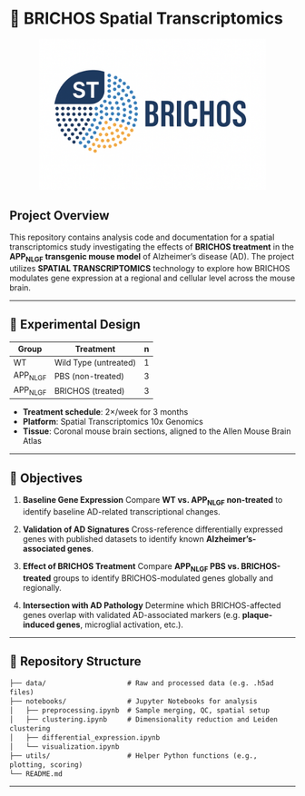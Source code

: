 # 🧠 BRICHOS Spatial Transcriptomics
<p align="center">
  <img src="assets/logo.png" alt="ST BRICHOS Logo" width="400"/>
</p>

## Project Overview

This repository contains analysis code and documentation for a spatial transcriptomics study investigating the effects of **BRICHOS treatment** in the **APP<sub>NLGF</sub> transgenic mouse model** of Alzheimer’s disease (AD). The project utilizes **SPATIAL TRANSCRIPTOMICS** technology to explore how BRICHOS modulates gene expression at a regional and cellular level across the mouse brain.

---

## 🧪 Experimental Design

| Group              | Treatment             | n |
| ------------------ | --------------------- | - |
| WT                 | Wild Type (untreated) | 1 |
| APP<sub>NLGF</sub> | PBS (non-treated)     | 3 |
| APP<sub>NLGF</sub> | BRICHOS (treated)     | 3 |

* **Treatment schedule**: 2×/week for 3 months
* **Platform**: Spatial Transcriptomics 10x Genomics
* **Tissue**: Coronal mouse brain sections, aligned to the Allen Mouse Brain Atlas

---

## 🎯 Objectives

1. **Baseline Gene Expression**
   Compare **WT vs. APP<sub>NLGF</sub> non-treated** to identify baseline AD-related transcriptional changes.

2. **Validation of AD Signatures**
   Cross-reference differentially expressed genes with published datasets to identify known **Alzheimer’s-associated genes**.

3. **Effect of BRICHOS Treatment**
   Compare **APP<sub>NLGF</sub> PBS vs. BRICHOS-treated** groups to identify BRICHOS-modulated genes globally and regionally.

4. **Intersection with AD Pathology**
   Determine which BRICHOS-affected genes overlap with validated AD-associated markers (e.g. **plaque-induced genes**, microglial activation, etc.).

---

## 📁 Repository Structure

```
├── data/                    # Raw and processed data (e.g. .h5ad files)
├── notebooks/               # Jupyter Notebooks for analysis
│   ├── preprocessing.ipynb  # Sample merging, QC, spatial setup
│   ├── clustering.ipynb     # Dimensionality reduction and Leiden clustering
│   ├── differential_expression.ipynb
│   └── visualization.ipynb
├── utils/                   # Helper Python functions (e.g., plotting, scoring)
└── README.md
```

---

